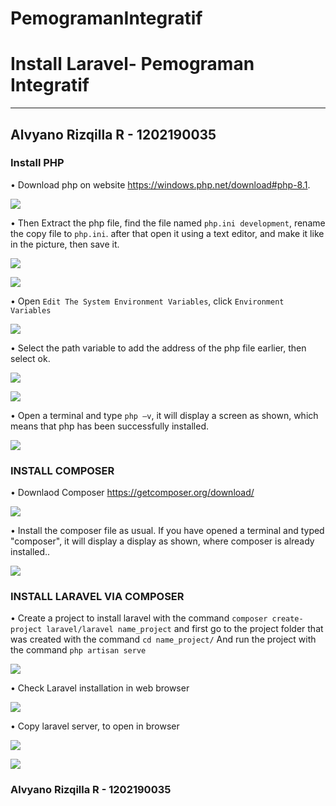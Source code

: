 # PemogramanIntegratif

# Install Laravel- Pemograman Integratif

---
**Alvyano Rizqilla R - 1202190035**
---

### Install PHP

•	Download php on website https://windows.php.net/download#php-8.1. 

 ![](Gambar/1.PNG)


•	Then Extract the php file, find the file named `php.ini development`, rename the copy file to `php.ini`. after that open it using a text editor, and make it like in the picture, then save it.

  ![](Gambar/2.PNG)

  ![](Gambar/3.PNG)

•	Open `Edit The System Environment Variables`, click `Environment Variables`

   ![](Gambar/4.PNG)

•	Select the path variable to add the address of the php file earlier, then select ok.

  ![](Gambar/5.PNG)

  ![](Gambar/6.PNG)

•	Open a terminal and type `php –v`, it will display a screen as shown, which means that php has been successfully installed.

  ![](Gambar/7.PNG)
  
### INSTALL COMPOSER

•	Downlaod Composer https://getcomposer.org/download/

  ![](Gambar/8.PNG)

  
•	Install the composer file as usual. If you have opened a terminal and typed "composer", it will display a display as shown, where composer is already installed..

  ![](Gambar/9.PNG)

### INSTALL LARAVEL VIA COMPOSER

•	Create a project to install laravel with the command `composer create-project laravel/laravel name_project` and first go to the project folder that was created with the command `cd name_project/` And run the project with the command `php artisan serve`

![](Gambar/10.PNG)

•   Check Laravel installation in web browser

![](Gambar/13.PNG)

•	Copy laravel server, to open in browser
 
![](Gambar/11.PNG)

![](Gambar/12.PNG)

### Alvyano Rizqilla R - 1202190035

